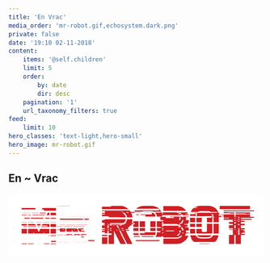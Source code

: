```yaml
---
title: 'En Vrac'
media_order: 'mr-robot.gif,echosystem.dark.png'
private: false
date: '19:10 02-11-2018'
content:
    items: '@self.children'
    limit: 5
    order:
        by: date
        dir: desc
    pagination: '1'
    url_taxonomy_filters: true
feed:
    limit: 10
hero_classes: 'text-light,hero-small'
hero_image: mr-robot.gif
---
```


##   En ~ Vrac
![](mr-robot.gif)
